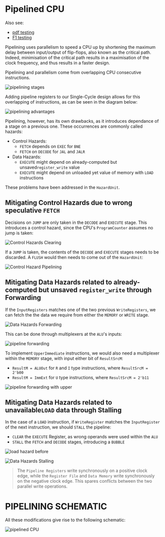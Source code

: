 # Pipelined CPU

Also see:
- [pdf testing](https://github.com/luju1108/Team14/blob/1ac6203f9dc9e9ce10d48f2375bfcd4949d704cc/RTL/README_PDF.md)
- [F1 testing](link)

Pipelining uses parallelism to speed a CPU up by shortening the maximum delay between input/output of flip-flops, also known as the critical path. Indeed,  minimisation of the critical path results in a maximisation of the clock frequency, and thus results in a faster design.

Pipelining and parallelism come from overlapping CPU consecutive instructions. 

![pipelining stages](../images/pipeline/pipelining_stages.png)


Adding pipeline registers to our Single-Cycle design allows for this overlapping of instructions, as can be seen in the diagram below:

![pipelining advantages](../images/pipeline/pipelining_advantages.png)

Pipelining, however, has its own drawbacks, as it introduces dependance of a stage on a previous one. These occurrences are commonly called hazards:

- Control Hazards:
	- `FETCH` depends on `EXEC` for `BNE`
	- `FETCH` on `DECODE` for `JAL` and `JALR`
- Data Hazards:
	- `EXECUTE` might depend on already-computed but unsaved`register_write` value
	- `EXECUTE` might depend on unloaded yet value of memory with `LOAD` instructions

These problems have been addressed in the `HazardUnit`.

## Mitigating Control Hazards due to wrong speculative `FETCH`

Decisions on `JUMP` are only taken in the `DECODE` and `EXECUTE` stage. This introduces a control hazard, since the CPU's `ProgramCounter` assumes no jump is taken:

![Control Hazards Clearing](../images/pipeline/control_clearing.png)

If a `JUMP` is taken, the contents of the `DECODE` and `EXECUTE` stages needs to be discarded. A `FLUSH` would then needs to come out of the `HazardUnit`:

![Control Hazard Pipelining](../images/pipeline/pipeline_jump.png)

## Mitigating Data Hazards related to already-computed but unsaved `register_write` through Forwarding

If the `InputRegisters` matches one of the two previous `WriteRegisters`,  we can fetch the the data we require from either the `MEMORY` or `WRITE` stage.

![Data Hazards Forwarding](../images/pipeline/data_forwarding.png)

This can be done through multiplexers at the `ALU`'s inputs:

![pipeline forwarding](../images/pipeline/pipeline_noupper.png)

To implement `UpperImmediate` instructions, we would also need a multiplexer within the `MEMORY` stage, with input either bit of `ResultSrcM`:
- `ResultM = ALUOut` for `R` and `I` type instructions, where `ResultSrcM = 2'b00`
- `ResultM = ImmExt` for `U` type instructions, where `ResultSrcM = 2'b11`

![pipeline forwarding with upper](../images/pipeline/pipeline_upper.png)

## Mitigating Data Hazards related to unavailable`LOAD` data through Stalling

In the case of a `LOAD` instruction, if `WriteRegister` matches the `InputRegister` of the next instruction, we should `STALL` the pipeline:
- `CLEAR` the `EXECUTE` Register, as wrong operands were used within the `ALU`
- `STALL` the `FETCH` and `DECODE` stages, introducing a `BUBBLE`

![load hazard before](../images/pipeline/data_stalling_before.png)

![Data Hazards Stalling](../images/pipeline/data_stalling.png)

> The `Pipeline Registers` write synchronously on a positive clock edge, while the `Register File` and `Data Memory` write synchronously on the negative clock edge. This spares conflicts between the two parallel write operations.


# PIPELINING SCHEMATIC

All these modifications give rise to the following schematic:

![pipelined CPU](../images/pipeline/pipelined_cpu_schematic.png)